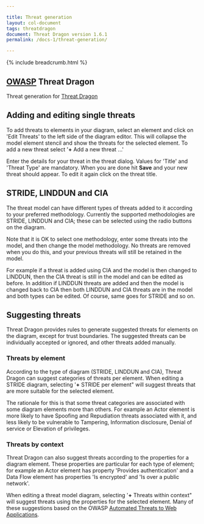 ```yaml
---

title: Threat generation
layout: col-document
tags: threatdragon
document: Threat Dragon version 1.6.1
permalink: /docs-1/threat-generation/

---
```


{% include breadcrumb.html %}
## [OWASP](https://www.owasp.org) Threat Dragon

Threat generation for [Threat Dragon](http://owasp.org/www-project-threat-dragon)

## Adding and editing single threats
To add threats to elements in your diagram, select an element
and click on 'Edit Threats' to the left side of the diagram editor.
This will collapse the model element stencil and show the threats for the selected element.
To add a new threat select '**+** Add a new threat ...'

Enter the details for your threat in the threat dialog.
Values for 'Title' and 'Threat Type' are mandatory.
When you are done hit **Save** and your new threat should appear.
To edit it again click on the threat title.

## STRIDE, LINDDUN and CIA
The threat model can have different types of threats added to it according to your preferred methodology.
Currently the supported methodologies are STRIDE, LINDDUN and CIA;
these can be selected using the radio buttons on the diagram.

Note that it is OK to select one methodology, enter some threats into the model,
and then change the model methodology. No threats are removed when you do this,
and your previous threats will still be retained in the model.

For example if a threat is added using CIA and the model is then changed to LINDDUN,
then the CIA threat is still in the model and can be edited as before.
In addition if LINDDUN threats are added and then the model is changed back to CIA
then both LINDDUN and CIA threats are in the model and both types can be edited.
Of course, same goes for STRIDE and so on.

## Suggesting threats

Threat Dragon provides rules to generate suggested threats for
elements on the diagram, except for trust boundaries.
The suggested threats can be individually accepted or ignored, and other threats added manually.

### Threats by element
According to the type of diagram (STRIDE, LINDDUN and CIA), Threat Dragon can suggest categories
of threats per element. When editing a STRIDE diagram, selecting '**+** STRIDE per element"
will suggest threats that are more suitable for the selected element.

The rationale for this is that some threat categories are associated with some diagram elements more than others.
For example an Actor element is more likely to have Spoofing and Repudiation threats
associated with it, and less likely to be vulnerable to
Tampering, Information disclosure, Denial of service or Elevation of privileges.

### Threats by context
Threat Dragon can also suggest threats according to the properties for a diagram element.
These properties are particular for each type of element; for example an Actor element
has property 'Provides authentication' and a Data Flow element has properties
'Is encrypted' and 'Is over a public network'.

When editing a threat model diagram, selecting '**+** Threats within context"
will suggest threats using the properties for the selected element.
Many of these suggestions based on the OWASP
[Automated Threats to Web Applications](https://owasp.org/www-project-automated-threats-to-web-applications/).
